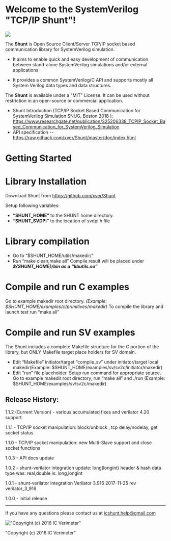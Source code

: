 # Welcome to the **SystemVerilog "TCP/IP Shunt"**!

![](https://github.com/xver/Shunt/blob/master/doc/shut_log_min.png)



The **Shunt** is Open Source Client/Server TCP/IP socket based communication library for SystemVerilog simulation.

* It aims to enable quick and easy development of communication between stand-alone SystemVerilog simulations and/or external applications

* It provides a common SystemVerilog/C API and supports mostly all System Verilog data types and data structures.

The **Shunt** is available under a "MIT" License. It can be used without restriction in an open-source or commercial application.

*  Shunt Introduction (TCP/IP Socket Based Communication for SystemVerilog Simulation SNUG, Boston 2018 ): 
https://www.researchgate.net/publication/325206338_TCPIP_Socket_Based_Communication_for_SystemVerilog_Simulation
*  API specification  -- https://raw.githack.com/xver/Shunt/master/doc/index.html

# Getting Started

# Library Installation

Download Shunt from https://github.com/xver/Shunt

Setup following variables:
 - **“SHUNT_HOME”**  to the SHUNT home directory.
 - **“SHUNT_SVDPI”** to the location of svdpi.h file

# Library compilation
 - Go to “$SHUNT_HOME/utils/makedir/“
 - Run “make clean;make all”
Compile result will be placed under ***${SHUNT_HOME}/bin as a “libutils.so”***

# Compile and run C examples
Go to example makedir root directory. 
*(Example: $SHUNT_HOME/examples/c/primitives/makedir)*
To compile the library and launch test run “make all”

# Compile and run SV examples
The Shunt includes a complete Makefile structure for the C portion of the library, but ONLY Makefile target place holders for SV domain.

 - Edit “Makefile” initiator/target “compile_sv” under initiator/target
   local makedir(Example: $SHUNT_HOME/examples/sv/sv2c/initiator/makedir)
 - Edit “run” file placeholder. Setup run command for appropriate
   source. Go to example makedir root directory, run “make all” and ./run
(Example:  $SHUNT_HOME/examples/sv/sv2c/makedir)

Release History:
-----------------------
1.1.2 (Current Version) - various accumulated fixes and verilator 4.20 support  

1.1.1 - TCP/IP socket manipulation: block/unblock , tcp delay/nodelay, get socket status

1.1.0 - TCP/IP socket manipulation: new Multi-Slave support and close socket functions

1.0.3 - API docs update  

1.0.2  - shunt-verilator integration update: 
                          long(longint) header & hash data type 
                          was: real,double is: long,longint
                          
1.0.1  - shunt-verilator integration 
                          Verilator 3.916 2017-11-25 rev verilator_3_916
        
1.0.0 - initial release

-------------------------

If you have any questions please contact us at icshunt.help@gmail.com

!["Copyright (c) 2016 IC Verimeter"](https://github.com/xver/Shunt/blob/master/doc/IcVerimeter_logo.png)

"Copyright (c) 2016 IC Verimeter"
